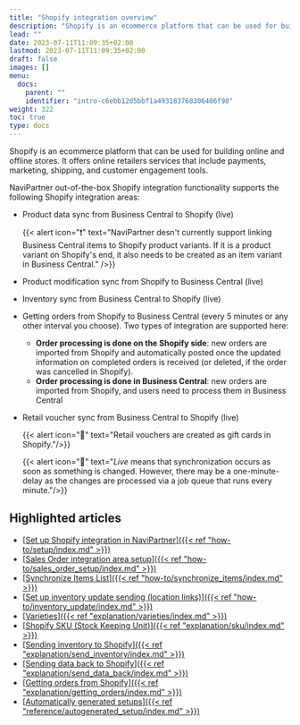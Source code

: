 ```yaml
---
title: "Shopify integration overview"
description: "Shopify is an ecommerce platform that can be used for building online and offline stores. It offers online retailers services that include payments, marketing, shipping, and customer engagement tools."
lead: ""
date: 2023-07-11T11:09:35+02:00
lastmod: 2023-07-11T11:09:35+02:00
draft: false
images: []
menu:
  docs:
    parent: ""
    identifier: "intro-c6ebb12d5bbf1a493183768306406f98"
weight: 322
toc: true
type: docs
---
```

Shopify is an ecommerce platform that can be used for building online and offline stores. It offers online retailers services that include payments, marketing, shipping, and customer engagement tools.

NaviPartner out-of-the-box Shopify integration functionality supports the following Shopify integration areas:

- Product data sync from Business Central to Shopify (live)

    {{< alert icon="❗" text="NaviPartner desn't currently support linking Business Central items to Shopify product variants. If it is a product variant on Shopify's end, it also needs to be created as an item variant in Business Central." />}}

- Product modification sync from Shopify to Business Central (live)
- Inventory sync from Business Central to Shopify (live)
- Getting orders from Shopify to Business Central (every 5 minutes or any other interval you choose). Two types of integration are supported here: 
  - **Order processing is done on the Shopify side**: new orders are imported from Shopify and automatically posted once the updated information on completed orders is received (or deleted, if the order was cancelled in Shopify).
  - **Order processing is done in Business Central**: new orders are imported from Shopify, and users need to process them in Business Central
- Retail voucher sync from Business Central to Shopify (live)       

   {{< alert icon="📝" text="Retail vouchers are created as gift cards in Shopify."/>}}

   {{< alert icon="📝" text="<i>Live</i> means that synchronization occurs as soon as something is changed. However, there may be a one-minute-delay as the changes are processed via a job queue that runs every minute."/>}}

## Highlighted articles

- [<ins>Set up Shopify integration in NaviPartner<ins>]({{< ref "how-to/setup/index.md" >}})
- [<ins>Sales Order integration area setup<ins>]({{< ref "how-to/sales_order_setup/index.md" >}})
- [<ins>Synchronize Items List<ins>]({{< ref "how-to/synchronize_items/index.md" >}})
- [<ins>Set up inventory update sending (location links)<ins>]({{< ref "how-to/inventory_update/index.md" >}})
- [<ins>Varieties<ins>]({{< ref "explanation/varieties/index.md" >}})
- [<ins>Shopify SKU (Stock Keeping Unit)<ins>]({{< ref "explanation/sku/index.md" >}})
- [<ins>Sending inventory to Shopify<ins>]({{< ref "explanation/send_inventory/index.md" >}})
- [<ins>Sending data back to Shopify<ins>]({{< ref "explanation/send_data_back/index.md" >}})
- [<ins>Getting orders from Shopify<ins>]({{< ref "explanation/getting_orders/index.md" >}})
- [<ins>Automatically generated setups<ins>]({{< ref "reference/autogenerated_setup/index.md" >}})